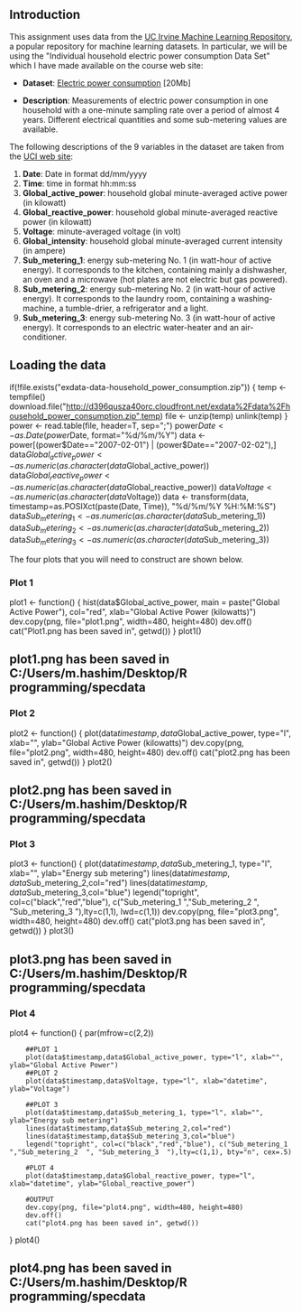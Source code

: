 ## Introduction

This assignment uses data from
the <a href="http://archive.ics.uci.edu/ml/">UC Irvine Machine
Learning Repository</a>, a popular repository for machine learning
datasets. In particular, we will be using the "Individual household
electric power consumption Data Set" which I have made available on
the course web site:


* <b>Dataset</b>: <a href="https://d396qusza40orc.cloudfront.net/exdata%2Fdata%2Fhousehold_power_consumption.zip">Electric power consumption</a> [20Mb]

* <b>Description</b>: Measurements of electric power consumption in
one household with a one-minute sampling rate over a period of almost
4 years. Different electrical quantities and some sub-metering values
are available.


The following descriptions of the 9 variables in the dataset are taken
from
the <a href="https://archive.ics.uci.edu/ml/datasets/Individual+household+electric+power+consumption">UCI
web site</a>:

<ol>
<li><b>Date</b>: Date in format dd/mm/yyyy </li>
<li><b>Time</b>: time in format hh:mm:ss </li>
<li><b>Global_active_power</b>: household global minute-averaged active power (in kilowatt) </li>
<li><b>Global_reactive_power</b>: household global minute-averaged reactive power (in kilowatt) </li>
<li><b>Voltage</b>: minute-averaged voltage (in volt) </li>
<li><b>Global_intensity</b>: household global minute-averaged current intensity (in ampere) </li>
<li><b>Sub_metering_1</b>: energy sub-metering No. 1 (in watt-hour of active energy). It corresponds to the kitchen, containing mainly a dishwasher, an oven and a microwave (hot plates are not electric but gas powered). </li>
<li><b>Sub_metering_2</b>: energy sub-metering No. 2 (in watt-hour of active energy). It corresponds to the laundry room, containing a washing-machine, a tumble-drier, a refrigerator and a light. </li>
<li><b>Sub_metering_3</b>: energy sub-metering No. 3 (in watt-hour of active energy). It corresponds to an electric water-heater and an air-conditioner.</li>
</ol>

## Loading the data

if(!file.exists("exdata-data-household_power_consumption.zip")) {
 temp <- tempfile()
 download.file("http://d396qusza40orc.cloudfront.net/exdata%2Fdata%2Fhousehold_power_consumption.zip",temp)
 file <- unzip(temp)
 unlink(temp)
 }
 power <- read.table(file, header=T, sep=";")
 power$Date <- as.Date(power$Date, format="%d/%m/%Y")
 data <- power[(power$Date=="2007-02-01") | (power$Date=="2007-02-02"),]
 data$Global_active_power <- as.numeric(as.character(data$Global_active_power))
 data$Global_reactive_power <- as.numeric(as.character(data$Global_reactive_power))
 data$Voltage <- as.numeric(as.character(data$Voltage))
 data <- transform(data, timestamp=as.POSIXct(paste(Date, Time)), "%d/%m/%Y %H:%M:%S")
 data$Sub_metering_1 <- as.numeric(as.character(data$Sub_metering_1))
 data$Sub_metering_2 <- as.numeric(as.character(data$Sub_metering_2))
 data$Sub_metering_3 <- as.numeric(as.character(data$Sub_metering_3))


The four plots that you will need to construct are shown below. 


### Plot 1

plot1 <- function() {
        hist(data$Global_active_power, main = paste("Global Active Power"), col="red", xlab="Global Active Power (kilowatts)")
        dev.copy(png, file="plot1.png", width=480, height=480)
        dev.off()
        cat("Plot1.png has been saved in", getwd())
}
plot1()

## plot1.png has been saved in C:/Users/m.hashim/Desktop/R programming/specdata

### Plot 2

plot2 <- function() {
        plot(data$timestamp,data$Global_active_power, type="l", xlab="", ylab="Global Active Power (kilowatts)")
        dev.copy(png, file="plot2.png", width=480, height=480)
        dev.off()
        cat("plot2.png has been saved in", getwd())
}
plot2()

## plot2.png has been saved in C:/Users/m.hashim/Desktop/R programming/specdata

### Plot 3

plot3 <- function() {
        plot(data$timestamp,data$Sub_metering_1, type="l", xlab="", ylab="Energy sub metering")
        lines(data$timestamp,data$Sub_metering_2,col="red")
        lines(data$timestamp,data$Sub_metering_3,col="blue")
        legend("topright", col=c("black","red","blue"), c("Sub_metering_1  ","Sub_metering_2  ", "Sub_metering_3  "),lty=c(1,1), lwd=c(1,1))
        dev.copy(png, file="plot3.png", width=480, height=480)
        dev.off()
        cat("plot3.png has been saved in", getwd())
}
plot3()

## plot3.png has been saved in C:/Users/m.hashim/Desktop/R programming/specdata

### Plot 4

plot4 <- function() {
        par(mfrow=c(2,2))
        
        ##PLOT 1
        plot(data$timestamp,data$Global_active_power, type="l", xlab="", ylab="Global Active Power")
        ##PLOT 2
        plot(data$timestamp,data$Voltage, type="l", xlab="datetime", ylab="Voltage")
        
        ##PLOT 3
        plot(data$timestamp,data$Sub_metering_1, type="l", xlab="", ylab="Energy sub metering")
        lines(data$timestamp,data$Sub_metering_2,col="red")
        lines(data$timestamp,data$Sub_metering_3,col="blue")
        legend("topright", col=c("black","red","blue"), c("Sub_metering_1  ","Sub_metering_2  ", "Sub_metering_3  "),lty=c(1,1), bty="n", cex=.5) 
        
        #PLOT 4
        plot(data$timestamp,data$Global_reactive_power, type="l", xlab="datetime", ylab="Global_reactive_power")
        
        #OUTPUT
        dev.copy(png, file="plot4.png", width=480, height=480)
        dev.off()
        cat("plot4.png has been saved in", getwd())
}
plot4()

## plot4.png has been saved in C:/Users/m.hashim/Desktop/R programming/specdata
